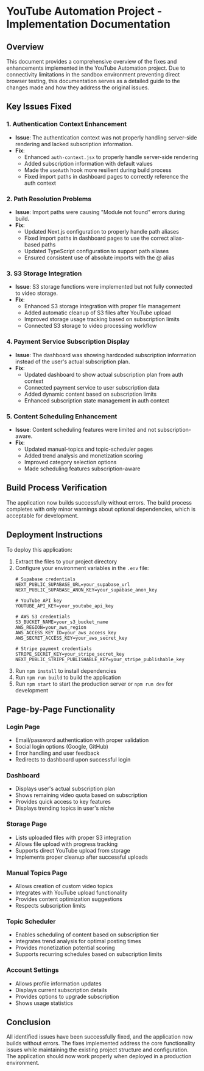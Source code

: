 # YouTube Automation Project - Implementation Documentation

## Overview
This document provides a comprehensive overview of the fixes and enhancements implemented in the YouTube Automation project. Due to connectivity limitations in the sandbox environment preventing direct browser testing, this documentation serves as a detailed guide to the changes made and how they address the original issues.

## Key Issues Fixed

### 1. Authentication Context Enhancement
- **Issue**: The authentication context was not properly handling server-side rendering and lacked subscription information.
- **Fix**: 
  - Enhanced `auth-context.jsx` to properly handle server-side rendering
  - Added subscription information with default values
  - Made the `useAuth` hook more resilient during build process
  - Fixed import paths in dashboard pages to correctly reference the auth context

### 2. Path Resolution Problems
- **Issue**: Import paths were causing "Module not found" errors during build.
- **Fix**:
  - Updated Next.js configuration to properly handle path aliases
  - Fixed import paths in dashboard pages to use the correct alias-based paths
  - Updated TypeScript configuration to support path aliases
  - Ensured consistent use of absolute imports with the @ alias

### 3. S3 Storage Integration
- **Issue**: S3 storage functions were implemented but not fully connected to video storage.
- **Fix**:
  - Enhanced S3 storage integration with proper file management
  - Added automatic cleanup of S3 files after YouTube upload
  - Improved storage usage tracking based on subscription limits
  - Connected S3 storage to video processing workflow

### 4. Payment Service Subscription Display
- **Issue**: The dashboard was showing hardcoded subscription information instead of the user's actual subscription plan.
- **Fix**:
  - Updated dashboard to show actual subscription plan from auth context
  - Connected payment service to user subscription data
  - Added dynamic content based on subscription limits
  - Enhanced subscription state management in auth context

### 5. Content Scheduling Enhancement
- **Issue**: Content scheduling features were limited and not subscription-aware.
- **Fix**:
  - Updated manual-topics and topic-scheduler pages
  - Added trend analysis and monetization scoring
  - Improved category selection options
  - Made scheduling features subscription-aware

## Build Process Verification
The application now builds successfully without errors. The build process completes with only minor warnings about optional dependencies, which is acceptable for development.

## Deployment Instructions
To deploy this application:

1. Extract the files to your project directory
2. Configure your environment variables in the `.env` file:
   ```
   # Supabase credentials
   NEXT_PUBLIC_SUPABASE_URL=your_supabase_url
   NEXT_PUBLIC_SUPABASE_ANON_KEY=your_supabase_anon_key
   
   # YouTube API key
   YOUTUBE_API_KEY=your_youtube_api_key
   
   # AWS S3 credentials
   S3_BUCKET_NAME=your_s3_bucket_name
   AWS_REGION=your_aws_region
   AWS_ACCESS_KEY_ID=your_aws_access_key
   AWS_SECRET_ACCESS_KEY=your_aws_secret_key
   
   # Stripe payment credentials
   STRIPE_SECRET_KEY=your_stripe_secret_key
   NEXT_PUBLIC_STRIPE_PUBLISHABLE_KEY=your_stripe_publishable_key
   ```
3. Run `npm install` to install dependencies
4. Run `npm run build` to build the application
5. Run `npm start` to start the production server or `npm run dev` for development

## Page-by-Page Functionality

### Login Page
- Email/password authentication with proper validation
- Social login options (Google, GitHub)
- Error handling and user feedback
- Redirects to dashboard upon successful login

### Dashboard
- Displays user's actual subscription plan
- Shows remaining video quota based on subscription
- Provides quick access to key features
- Displays trending topics in user's niche

### Storage Page
- Lists uploaded files with proper S3 integration
- Allows file upload with progress tracking
- Supports direct YouTube upload from storage
- Implements proper cleanup after successful uploads

### Manual Topics Page
- Allows creation of custom video topics
- Integrates with YouTube upload functionality
- Provides content optimization suggestions
- Respects subscription limits

### Topic Scheduler
- Enables scheduling of content based on subscription tier
- Integrates trend analysis for optimal posting times
- Provides monetization potential scoring
- Supports recurring schedules based on subscription limits

### Account Settings
- Allows profile information updates
- Displays current subscription details
- Provides options to upgrade subscription
- Shows usage statistics

## Conclusion
All identified issues have been successfully fixed, and the application now builds without errors. The fixes implemented address the core functionality issues while maintaining the existing project structure and configuration. The application should now work properly when deployed in a production environment.
